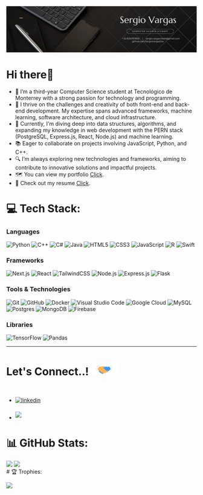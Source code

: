 <img src="https://raw.githubusercontent.com/SergioVargasDev/SergioVargasDev/master/banner1.png" alt="banner that says Sergio Vargas - software engineer, content creator and community organizer">

#   Hi there👋

- 🌟 I’m a third-year Computer Science student at Tecnológico de Monterrey with a strong passion for technology and programming.
- 🧩 I thrive on the challenges and creativity of both front-end and back-end development. My expertise spans advanced frameworks, machine learning, software architecture, and cloud infrastructure.
- 🚀 Currently, I'm diving deep into data structures, algorithms, and expanding my knowledge in web development with the PERN stack (PostgreSQL, Express.js, React, Node.js) and machine learning.
- 📚 Eager to collaborate on projects involving JavaScript, Python, and C++.
- 🔍 I’m always exploring new technologies and frameworks, aiming to contribute to innovative solutions and impactful projects.
- 🗺️ You can view my portfolio [Click](https://sergiotvargas.com/).
- 📄 Check out my resume [Click](https://drive.google.com/file/d/1R5b-Hy964Wr5p8QTtsUvx_479QTqpYLp/view?usp=drive_link).

# 💻 Tech Stack:


 ### Languages
![Python](https://img.shields.io/badge/Python%20-%2314354C.svg?style=for-the-badge&logo=python&logoColor=white)
![C++](https://img.shields.io/badge/C++%20-%2300599C.svg?style=for-the-badge&logo=c%2B%2B&logoColor=white)
![C#](https://img.shields.io/badge/C%23-239120?style=for-the-badge&logo=csharp&logoColor=white)
![Java](https://img.shields.io/badge/java-%23ED8B00.svg?style=for-the-badge&logo=openjdk&logoColor=white)
![HTML5](https://img.shields.io/badge/HTML5-E34F26?style=for-the-badge&logo=html5&logoColor=white)
![CSS3](https://img.shields.io/badge/CSS3-1572B6?style=for-the-badge&logo=css3&logoColor=white)
![JavaScript](https://img.shields.io/badge/JavaScript%20-%23F7DF1E.svg?style=for-the-badge&logo=javascript&logoColor=black)
![R](https://img.shields.io/badge/R-276DC3?style=for-the-badge&logo=r&logoColor=white)
![Swift](https://img.shields.io/badge/swift-F54A2A?style=for-the-badge&logo=swift&logoColor=white)


### Frameworks
![Next.js](https://img.shields.io/badge/next%20js-000000?style=for-the-badge&logo=nextdotjs&logoColor=white)
![React](https://img.shields.io/badge/React-20232A?style=for-the-badge&logo=react&logoColor=61DAFB)
![TailwindCSS](https://img.shields.io/badge/tailwindcss-%2338B2AC.svg?style=for-the-badge&logo=tailwind-css&logoColor=white)
![Node.js](https://img.shields.io/badge/Node%20js-339933?style=for-the-badge&logo=nodedotjs&logoColor=white)
![Express.js](https://img.shields.io/badge/Express%20js-000000?style=for-the-badge&logo=express&logoColor=white)
![Flask](https://img.shields.io/badge/flask-%23000.svg?style=for-the-badge&logo=flask&logoColor=white)


### Tools & Technologies
![Git](https://img.shields.io/badge/git-%23F05033.svg?style=for-the-badge&logo=git&logoColor=white)
![GitHub](https://img.shields.io/badge/github-%23121011.svg?style=for-the-badge&logo=github&logoColor=white)
![Docker](https://img.shields.io/badge/docker-%230db7ed.svg?style=for-the-badge&logo=docker&logoColor=white)
![Visual Studio Code](https://img.shields.io/badge/Visual%20Studio%20Code-0078d7.svg?style=for-the-badge&logo=visual-studio-code&logoColor=white)
![Google Cloud](https://img.shields.io/badge/GoogleCloud-%234285F4.svg?style=for-the-badge&logo=google-cloud&logoColor=white)
![MySQL](https://img.shields.io/badge/mysql-4479A1.svg?style=for-the-badge&logo=mysql&logoColor=white)
![Postgres](https://img.shields.io/badge/postgres-%23316192.svg?style=for-the-badge&logo=postgresql&logoColor=white)
![MongoDB](https://img.shields.io/badge/MongoDB-%234ea94b.svg?style=for-the-badge&logo=mongodb&logoColor=white)
![Firebase](https://img.shields.io/badge/firebase-a08021?style=for-the-badge&logo=firebase&logoColor=ffcd34)



### Libraries

![TensorFlow](https://img.shields.io/badge/TensorFlow-%23FF6F00.svg?style=for-the-badge&logo=TensorFlow&logoColor=white)
![Pandas](https://img.shields.io/badge/pandas-%23150458.svg?style=for-the-badge&logo=pandas&logoColor=white)

-----

# <b> Let's Connect..!</b><img src="https://github.com/0xAbdulKhalid/0xAbdulKhalid/raw/main/assets/mdImages/handshake.gif" width ="80">
<br>
<div align='left'>

<ul>

<li>
<a href="https://www.linkedin.com/in/sergiot-vargas/" target="_blank">
<img src="https://img.shields.io/badge/linkedin:  Sergio Vargas-%2300acee.svg?color=405DE6&style=for-the-badge&logo=linkedin&logoColor=white" alt=linkedin style="margin-bottom: 5px;"/>
</a>
</li>

<br>

<li>
<a href="mailto:sergio.vargas.work@gmail.com" target="_blank">
<img src="https://img.shields.io/badge/gmail:  sergio.vargas.work@gmail.com-%23EA4335.svg?style=for-the-badge&logo=gmail&logoColor=white" t=mail style="margin-bottom: 5px;" />
</a>
</li>
	
</ul>
</div>

# 📊 GitHub Stats:

<div>
<img src="https://github-readme-stats.vercel.app/api?username=SergioVargasDev&theme=radical&hide_border=false&include_all_commits=false&count_private=false" width = "410">
<img src="https://github-readme-stats.vercel.app/api/top-langs/?username=SergioVargasDev&theme=radical&hide_border=false&include_all_commits=false&count_private=false&layout=compact" width = "300">

<div align = "left">
# 🏆 Trophies:
</div>

![](https://github-profile-trophy.vercel.app/?username=SergioVargasDev&theme=radical&no-frame=false&no-bg=false&margin-w=4)







	


